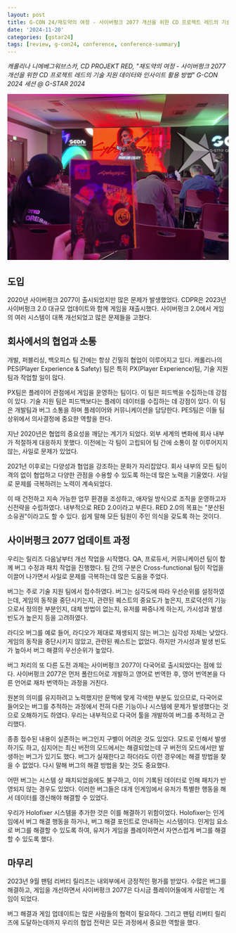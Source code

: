 ```yaml
---
layout: post
title: G-CON 24/재도약의 여정 - 사이버펑크 2077 개선을 위한 CD 프로젝트 레드의 기술 지원 데이터와 인사이트 활용 방법
date: '2024-11-20'
categories: [gstar24]
tags: [review, g-con24, conference, conference-summary]
---
```


_캐롤리나 니에베그워브스카, CD PROJEKT RED, "재도약의 여정 - 사이버펑크 2077 개선을 위한 CD 프로젝트 레드의 기술 지원 데이터와 인사이트 활용 방법" G-CON 2024 세션 @ G-STAR 2024_

![](/static/posts/2024-11-20-gcon24-cdpr-cp77/IMG_9369.jpg)  

## 도입

2020년 사이버펑크 2077이 출시되었지만 많은 문제가 발생했었다. CDPR은 2023년 사이버펑크 2.0 대규모 업데이트와 함께 게임을 재출시했다. 사이버펑크 2.0에서 게임의 여러 시스템이 대폭 개선되었고 많은 문제들을 고쳤다.

## 회사에서의 협업과 소통

개발, 퍼블리싱, 백오피스 팀 간에는 항상 긴밀히 협업이 이루어지고 있다. 캐롤리나의 PES(Player Experience & Safety) 팀은 특히 PX(Player Experience)팀, 기술 지원 팀과 작업할 일이 많다.

PX팀은 플레이어 관점에서 게임을 운영하는 팀이다. 이 팀은 피드백을 수집하는데 강점이 있다. 기술 지원 팀은 피드백보다는 플레이 데이터를 수집하는 데 강점이 있다. 이 팀은 개발팀과 버그 소통을 하며 플레이어와 커뮤니케이션을 담당한다. PES팀은 이들 팀 상위에서 의사결정에 중요한 역할을 한다.

지난 2020년은 협업의 중요성을 깨닫는 계기가 되었다. 외부 세계의 변화에 회사 내부가 적절하게 대응하지 못했다. 이전에는 각 팀이 고립되어 팀 간에 소통이 잘 이루어지지 않는, 사일로 문제가 있었다.

2021년 이후로는 다양성과 협업을 강조하는 문화가 자리잡았다. 회사 내부의 모든 팀이 격의 없이 협업하고 다양한 관점을 수용할 수 있도록 하는데 많은 노력을 기울였다. 사일로 문제를 극복하려는 노력이 계속되었다.

이 때 건전하고 지속 가능한 업무 환경을 조성하고, 애자일 방식으로 조직을 운영하고자 신전략을 수립하였다. 내부적으로 RED 2.0이라고 부른다. RED 2.0의 목표는 "분산된 소유권"이라고도 할 수 있다. 쉽게 말해 모든 팀원이 주인 의식을 갖도록 하는 것이다.

## 사이버펑크 2077 업데이트 과정

우리는 릴리즈 다음날부터 개선 작업을 시작했다. QA, 프로듀서, 커뮤니케이션 팀이 함께 버그 수정과 패치 작업을 진행했다. 팀 간의 구분은 Cross-functional 팀이 작업을 이끌어 나가면서 사일로 문제를 극복하는데 많은 도움을 주었다.

버그는 주로 기술 지원 팀에서 접수하였다. 버그는 심각도에 따라 우선순위를 설정하였는데, 게임의 동작을 중단시키는지, 관련된 퀘스트의 중요도가 높은지, 프로덕션의 기능으로서 정의한 부분인지, 대체 방법이 없는지, 유저를 짜증나게 하는지, 가시성과 발생 빈도가 높은지 등을 고려하였다.

라디오 버그를 예로 들어, 라디오가 제대로 재생되지 않는 버그는 심각성 자체는 낮았다. 게임의 동작을 중단시키지 않았고, 관련된 퀘스트는 없었다. 하지만 가시성과 발생 빈도가 높아서 버그 해결의 우선순위가 높았다.


버그 처리의 또 다른 도전 과제는 사이버펑크 2077이 다국어로 출시되었다는 점에 있다. 사이버펑크 2077은 먼저 폴란드어로 개발하고 영어로 번역한 후, 영어 번역본을 다른 언어로 재차 번역하는 과정을 거친다.

원본의 의미를 유지하려고 노력했지만 문맥에 맞게 각색한 부분도 있으므로, 다국어로 들어오는 버그를 추적하는 과정에서 전혀 다른 기능이나 시스템에 문제가 발생했다는 것으로 오해하기도 하였다. 우리는 내부적으로 다국어 툴을 개발하여 버그를 추적하고 관리했다.


종종 접수된 내용이 실존하는 버그인지 구별이 어려운 것도 있었다. 모드로 인해서 발생하기도 하고, 심지어는 최신 버전의 모드에서는 해결되었는데 구 버전의 모드에서만 발생하는 버그가 있기도 했다. 버그가 실재한다고 하더라도 이런 경우에는 해결 방법을 찾을 수 없었다. 다시 말해 버그의 해결 방법을 찾는 것도 중요했다.

어떤 버그는 시스템 상 패치되었음에도 불구하고, 이미 기록된 데이터로 인해 패치가 반영되지 않는 경우도 있었다. 이러한 버그들은 대개 인게임에서 유저가 특별한 행동을 해서 데이터를 갱신해야 해결할 수 있었다.

우리가 Holofixer 시스템을 추가한 것은 이를 해결하기 위함이었다. Holofixer는 인게임에서 버그 해결 행동을 하거나, 버그 해결 포인트로 안내하는 시스템이다. 인게임 요소로 버그를 해결할 수 있도록 하여, 유저가 게임을 플레이하면서 자연스럽게 버그를 해결할 수 있도록 했다.

## 마무리

2023년 9월 팬텀 리버티 릴리즈는 내외부에서 긍정적인 평가를 받았다. 수많은 버그를 해결하고, 게임을 개선하면서 사이버펑크 2077은 다시금 플레이어들에게 사랑받는 게임이 되었다.

버그 해결과 게임 업데이트는 많은 사람들의 협력이 필요하다. 그리고 팬텀 리버티 릴리즈에 도달하는데까지 우리의 협업 전략은 모든 과정에서 중요한 역할을 했다. 
